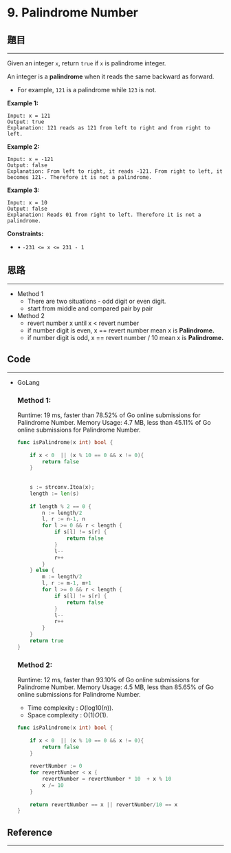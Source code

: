 # 9. Palindrome Number

## 題目

---

Given an integer `x`, return `true` if `x` is palindrome integer.

An integer is a **palindrome** when it reads the same backward as forward.

- For example, `121` is a palindrome while `123` is not.

**Example 1:**

```
Input: x = 121
Output: true
Explanation: 121 reads as 121 from left to right and from right to left.

```

**Example 2:**

```
Input: x = -121
Output: false
Explanation: From left to right, it reads -121. From right to left, it becomes 121-. Therefore it is not a palindrome.

```

**Example 3:**

```
Input: x = 10
Output: false
Explanation: Reads 01 from right to left. Therefore it is not a palindrome.

```

**Constraints:**

- • `-231 <= x <= 231 - 1`

## 思路

---

- Method 1
    - There are two situations - odd digit or even digit.
    - start from middle and compared pair by pair
- Method 2
    - revert number x until x < revert number
    - if number digit is even, x == revert  number mean x is **Palindrome.**
    - if number digit is odd,  x == revert number / 10  mean x is **Palindrome.**

## Code

---

- GoLang
    
    ### Method 1:
    
    Runtime: 19 ms, faster than 78.52% of Go online submissions for Palindrome Number.
    Memory Usage: 4.7 MB, less than 45.11% of Go online submissions for Palindrome Number.
    
    ```go
    func isPalindrome(x int) bool {
        
        if x < 0  || (x % 10 == 0 && x != 0){
            return false
        }
        
        
        s := strconv.Itoa(x);
        length := len(s)
        
        if length % 2 == 0 {
            n := length/2
            l, r := n-1, n
            for l >= 0 && r < length {
                if s[l] != s[r] {
                    return false
                }
                l--
                r++
            }
        } else {
            m := length/2
            l, r := m-1, m+1
            for l >= 0 && r < length {
                if s[l] != s[r] {
                    return false
                }   
                l--
                r++
            }
        }
        return true
    }
    ```
    
    ### Method 2:
    
    Runtime: 12 ms, faster than 93.10% of Go online submissions for Palindrome Number.
    Memory Usage: 4.5 MB, less than 85.65% of Go online submissions for Palindrome Number.
    
    - Time complexity : *O*(log10(*n*)).
    - Space complexity : O(1)*O*(1).
    
    ```go
    func isPalindrome(x int) bool {
        
        if x < 0  || (x % 10 == 0 && x != 0){
            return false
        }
        
        revertNumber := 0
        for revertNumber < x {
            revertNumber = revertNumber * 10  + x % 10
            x /= 10
        }
        
        return revertNumber == x || revertNumber/10 == x
    }
    ```
    

## Reference

---